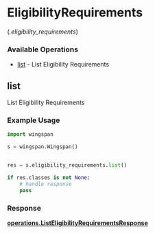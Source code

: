 # EligibilityRequirements
(*.eligibility_requirements*)

### Available Operations

* [list](#list) - List Eligibility Requirements

## list

List Eligibility Requirements

### Example Usage

```python
import wingspan

s = wingspan.Wingspan()


res = s.eligibility_requirements.list()

if res.classes is not None:
    # handle response
    pass
```


### Response

**[operations.ListEligibilityRequirementsResponse](../../models/operations/listeligibilityrequirementsresponse.md)**


